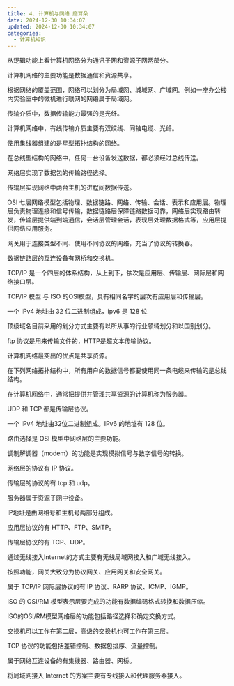 ```yaml
---
title: 4. 计算机与网络 磨耳朵
date: 2024-12-30 10:34:07
updated: 2024-12-30 10:34:07
categories:
  - 计算机知识
---
```


从逻辑功能上看计算机网络分为通讯子网和资源子网两部分。

计算机网络的主要功能是数据通信和资源共享。

根据网络的覆盖范围，网络可以划分为局域网、城域网、广域网。例如一座办公楼内实验室中的微机进行联网的网络属于局域网。

传输介质中，数据传输能力最强的是光纤。

计算机网络中，有线传输介质主要有双绞线、同轴电缆、光纤。
<!-- more -->

使用集线器组建的是星型拓扑结构的网络。

在总线型结构的网络中，任何一台设备发送数据，都必须经过总线传送。

网络层实现了数据包的传输路径选择。

传输层实现网络中两台主机的进程间数据传送。

OSI 七层网络模型包括物理、数据链路、网络、传输、会话、表示和应用层。物理层负责物理连接和信号传输，数据链路层保障链路数据可靠，网络层实现路由转发，传输层提供端到端通信，会话层管理会话，表现层处理数据格式等，应用层提供网络应用服务。

网关用于连接类型不同、使用不同协议的网络，充当了协议的转换器。

数据链路层的互连设备有网桥和交换机。

TCP/IP 是一个四层的体系结构，从上到下，依次是应用层、传输层、网际层和网络接口层。

TCP/IP 模型 与 ISO 的OSI模型，具有相同名字的层次有应用层和传输层。

一个 IPv4 地址由 32 位二进制组成，ipv6 是 128 位

顶级域名目前采用的划分方式主要有以所从事的行业领域划分和以国别划分。

ftp 协议是用来传输文件的，HTTP是超文本传输协议。

计算机网络最突出的优点是共享资源。

在下列网络拓扑结构中，所有用户的数据信号都要使用同一条电缆来传输的是总线结构。

在计算机网络中，通常把提供并管理共享资源的计算机称为服务器。

UDP 和 TCP 都是传输层协议。

一个 IPv4 地址由32位二进制组成。IPv6 的地址有 128 位。

路由选择是 OSI 模型中网络层的主要功能。

调制解调器（modem）的功能是实现模拟信号与数字信号的转换。

网络层的协议有 IP 协议。

传输层的协议的有 tcp 和 udp。

服务器属于资源子网中设备。

IP地址是由网络号和主机号两部分组成。

应用层协议的有 HTTP、FTP、SMTP。

传输层协议的有 TCP、UDP。

通过无线接入Internet的方式主要有无线局域网接入和广域无线接入。

按照功能，网关大致分为协议网关、应用网关和安全网关。

属于 TCP/IP 网际层协议的有 IP 协议、RARP 协议、ICMP、IGMP。

ISO 的 OSI/RM 模型表示层要完成的功能有数据编码格式转换和数据压缩。

ISO的OSI/RM模型网络层的功能包括路径选择和确定交换方式。

交换机可以工作在第二层，高级的交换机也可工作在第三层。

TCP 协议的功能包括差错控制、数据包排序、流量控制。

属于网络互连设备的有集线器、路由器、网桥。

将局域网接入 Internet 的方案主要有专线接入和代理服务器接入。
